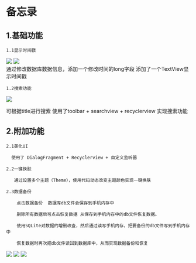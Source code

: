 备忘录
====
1.基础功能
---
	1.1显示时间戳
	
![](https://github.com/SvenChen323/Note/blob/master/screen/1.png)
![](https://github.com/SvenChen323/Note/blob/master/screen/2.jpg)
<br>
通过修改数据库数据信息，添加一个修改时间的long字段
添加了一个TextView显示时间戳
	
	1.2搜索功能
![](https://github.com/SvenChen323/Note/blob/master/screen/3.png)
<br>
	
可根据title进行搜索
使用了toolbar + searchview + recyclerview 实现搜索功能
	
	
2.附加功能
----
	2.1美化UI
	
      使用了 DialogFragment + Recyclerview + 自定义监听器
	
	2.2一键换肤
	
       通过设置多个主题（Theme），使用代码动态改变主题颜色实现一键换肤
	
	2.3数据备份

        点击数据备份  数据库db文件会保存到手机内存中

        删除所有数据后可点击恢复数据 从保存到手机内存中的db文件恢复数据。
      
        使用SQLite对数据的增删改查，然后通过读写手机内存，把要备份的db文件写到手机内存中
	
        恢复数据时再次把db文件读回到数据库中，从而实现数据备份和恢复

        

![](https://github.com/SvenChen323/Note/blob/master/screen/4.png)
![](https://github.com/SvenChen323/Note/blob/master/screen/5.png)
![](https://github.com/SvenChen323/Note/blob/master/screen/6.png)
	
	



<br>


<br>

	
	



	
	
	
	
	

	

	
